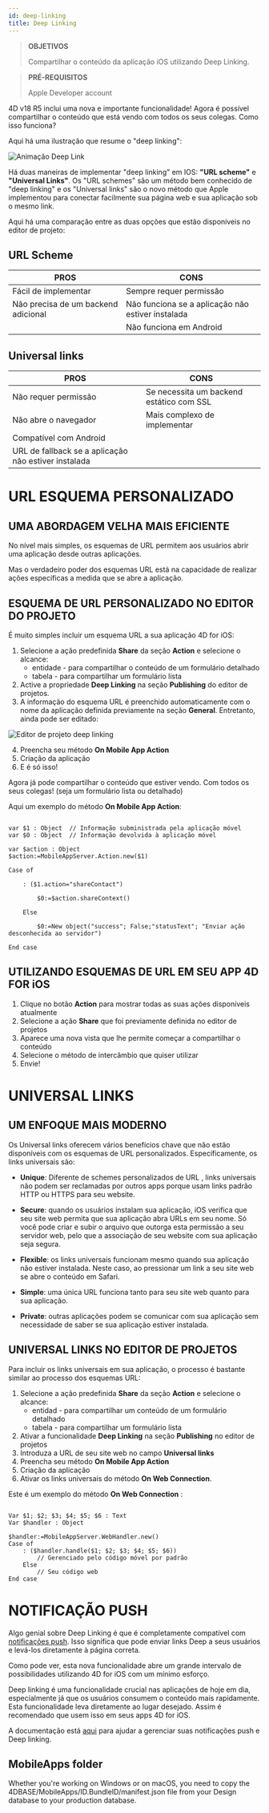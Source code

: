```yaml
---
id: deep-linking
title: Deep Linking
---
```


> **OBJETIVOS**
> 
> Compartilhar o conteúdo da aplicação iOS utilizando Deep Linking.

> **PRÉ-REQUISITOS**
> 
> Apple Developer account

4D v18 R5 inclui uma nova e importante funcionalidade! Agora é possível compartilhar o conteúdo que está vendo com todos os seus colegas. Como isso funciona?

Aqui há uma ilustração que resume o "deep linking":

![Animação Deep Link](assets/en/deeplinking/4d-for-ios-deeplinking.gif)

Há duas maneiras de implementar "deep linking" em IOS: **"URL scheme"** e **"Universal Links"**. Os "URL schemes" são um método bem conhecido de "deep linking"  e os "Universal links" são o novo método que Apple implementou para conectar facilmente sua página web e sua aplicação sob o mesmo link.

Aqui há uma comparação entre as duas opções que estão disponíveis no editor de projeto:

## URL Scheme

| PROS                                | CONS                                              |
| ----------------------------------- | ------------------------------------------------- |
| Fácil de implementar                | Sempre requer permissão                           |
| Não precisa de um backend adicional | Não funciona se a aplicação não estiver instalada |
|                                     | Não funciona em Android                           |

## Universal links

| PROS                                                 | CONS                                     |
| ---------------------------------------------------- | ---------------------------------------- |
| Não requer permissão                                 | Se necessita um backend estático com SSL |
| Não abre o navegador                                 | Mais complexo de implementar             |
| Compatível com Android                               |                                          |
| URL de fallback se a aplicação não estiver instalada |                                          |

# URL ESQUEMA PERSONALIZADO

## UMA ABORDAGEM VELHA MAIS EFICIENTE

No nível mais simples, os esquemas de URL permitem aos usuários abrir uma aplicação desde outras aplicações.

Mas o verdadeiro poder dos esquemas URL está na capacidade de realizar ações específicas a medida que se abre a aplicação.

## ESQUEMA DE URL PERSONALIZADO NO EDITOR DO PROJETO

É muito simples incluir um esquema URL a sua aplicação 4D for iOS:

1. Selecione  a ação predefinida **Share** da seção **Action** e selecione o alcance:
    *   entidade - para compartilhar o conteúdo de um formulário detalhado
    *   tabela - para compartilhar um formulário lista
2. Active a propriedade **Deep Linking** na seção **Publishing** do editor de projetos.
3. A informação do esquema URL é preenchido automaticamente com o nome da aplicação definida previamente na seção **General**. Entretanto, ainda pode ser editado:

![Editor de projeto deep linking](assets/en/deeplinking/deep-linking-project-editor-publishing-section.png)

4. Preencha seu método **On Mobile App Action**
5. Criação da aplicação
6. E é só isso!

Agora já pode compartilhar o conteúdo que estiver vendo. Com todos os seus colegas! (seja um formulário lista ou detalhado)

Aqui um exemplo do método **On Mobile App Action**:

```4d

var $1 : Object  // Informação subministrada pela aplicação móvel
var $0 : Object  // Informação devolvida à aplicação móvel

var $action : Object
$action:=MobileAppServer.Action.new($1)

Case of 

    : ($1.action="shareContact")

        $0:=$action.shareContext()

    Else 

        $0:=New object("success"; False;"statusText"; "Enviar ação desconhecida ao servidor")

End case 

```

## UTILIZANDO ESQUEMAS DE URL EM SEU APP 4D FOR iOS

1. Clique no botão **Action** para mostrar todas as suas ações disponíveis atualmente
2. Selecione a ação **Share** que foi previamente definida no editor de projetos
3. Aparece uma nova vista que lhe permite começar a compartilhar o conteúdo
4. Selecione o método de intercâmbio que quiser utilizar
5. Envie!

# UNIVERSAL LINKS

## UM ENFOQUE MAIS MODERNO

Os Universal links oferecem vários benefícios chave que não estão disponíveis com os esquemas de URL personalizados. Específicamente, os links universais são:

* **Unique**: Diferente de schemes personalizados de  URL , links universais não podem ser reclamadas por outros apps porque usam links padrão  HTTP ou HTTPS para seu website.

* **Secure**: quando os usuários instalam sua aplicação, iOS verifica que seu site web permita que sua aplicação abra URLs em seu nome. Só você pode criar e subir o arquivo que outorga esta permissão a seu servidor web, pelo que a associação de seu website com sua aplicação seja segura.

* **Flexible**: os links universais funcionam mesmo quando sua aplicação não estiver instalada. Neste caso, ao pressionar um link a seu site web se abre o conteúdo em Safari.

* **Simple**: uma única URL funciona tanto para seu site web quanto para sua aplicação.

* **Private**: outras aplicações podem se comunicar com sua aplicação sem necessidade de saber se sua aplicação estiver instalada.

## UNIVERSAL LINKS NO EDITOR DE PROJETOS

Para incluir os links universais em sua aplicação, o processo é bastante similar ao processo dos esquemas URL:

1. Selecione  a ação predefinida **Share** da seção **Action** e selecione o alcance:
    *   entidad - para compartilhar um conteúdo de um formulário detalhado
    *   tabela - para compartilhar um formulário lista
2. Ativar a funcionalidade **Deep Linking** na seção **Publishing** no editor de projetos
3. Introduza a URL de seu site web no campo **Universal links**
4. Preencha seu método **On Mobile App Action**
5. Criação da aplicação
6. Ativar os links universais do método **On Web Connection**.

Este é um exemplo do método **On Web Connection** :

```4d

Var $1; $2; $3; $4; $5; $6 : Text
Var $handler : Object

$handler:=MobileAppServer.WebHandler.new()
Case of
    : ($handler.handle($1; $2; $3; $4; $5; $6))
        // Gerenciado pelo código móvel por padrão
    Else
        // Seu código web
End case

```


# NOTIFICAÇÃO PUSH

Algo genial sobre Deep Linking é que é completamente compatível com [notificações push](push-notification.html). Isso significa que pode enviar links Deep a seus usuários e levá-los diretamente à página correta.

Como pode ver, esta nova funcionalidade abre um grande intervalo de possibilidades utilizando 4D for iOS com um mínimo esforço.

Deep linking é uma funcionalidade crucial nas aplicações de hoje em dia, especialmente já que os usuários consumem o conteúdo mais rapidamente. Esta funcionalidade leva diretamente ao lugar desejado. Assim é recomendado que usem isso em seus apps 4D for iOS.

A documentação está [aqui](https://github.com/4d-for-ios/4D-Mobile-App-Server/blob/18R4/Documentation/Classes/PushNotification.md) para ajudar a gerenciar suas notificações push e  Deep linking.

## MobileApps folder

Whether you're working on Windows or on macOS, you need to copy the 4DBASE/MobileApps/ID.BundleID/manifest.json file from your Design database to your production database.  




